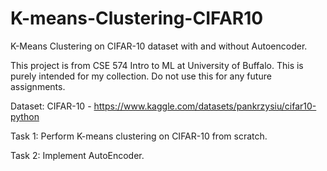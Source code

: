 # K-means-Clustering-CIFAR10

K-Means Clustering on CIFAR-10 dataset with and without Autoencoder.

This project is from CSE 574 Intro to ML at University of Buffalo. This is purely intended for my collection. Do not use this for any future assignments.

Dataset: CIFAR-10 - https://www.kaggle.com/datasets/pankrzysiu/cifar10-python

Task 1: Perform K-means clustering on CIFAR-10 from scratch.

Task 2: Implement AutoEncoder. 

